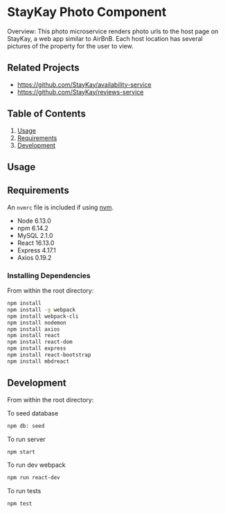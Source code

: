 

# StayKay Photo Component

Overview:
This photo microservice renders photo urls to the host page on StayKay, a web app similar to AirBnB. Each host location has several pictures of the property for the user to view.


## Related Projects

  - https://github.com/StayKay/availability-service
  - https://github.com/StayKay/reviews-service


## Table of Contents

1. [Usage](#Usage)
1. [Requirements](#requirements)
1. [Development](#development)

## Usage



## Requirements

An `nvmrc` file is included if using [nvm](https://github.com/creationix/nvm).
- Node 6.13.0
- npm 6.14.2
- MySQL 2.1.0
- React 16.13.0
- Express 4.17.1
- Axios 0.19.2




### Installing Dependencies

From within the root directory:

```sh
npm install
npm install -g webpack
npm install webpack-cli
npm install nodemon
npm install axios
npm install react
npm install react-dom
npm install express
npm install react-bootstrap
npm install mbdreact
```

## Development

From within the root directory:

To seed database

```sh
npm db: seed
```

To run server
```sh
npm start
```

To run dev webpack
```sh
npm run react-dev
```

To run tests
```sh
npm test
```